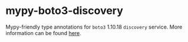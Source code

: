 # mypy-boto3-discovery

Mypy-friendly type annotations for `boto3` 1.10.18 `discovery` service.
More information can be found [here](https://github.com/vemel/mypy_boto3).